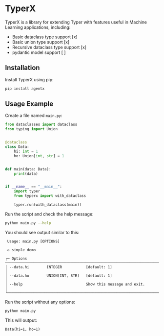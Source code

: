 # TyperX

TyperX is a library for extending Typer with features useful in Machine Learning applications, including:

- Basic dataclass type support \[x\]
- Basic union type support \[x\]
- Recursive dataclass type support \[x\]
- pydantic model support \[ \]

## Installation

Install TyperX using pip:

```bash
pip install agentx
```

## Usage Example

Create a file named `main.py`:

```python
from dataclasses import dataclass
from typing import Union


@dataclass
class Data:
    hi: int = 1
    ho: Union[int, str] = 1


def main(data: Data):
    print(data)


if __name__ == "__main__":
    import typer
    from typerx import with_dataclass

    typer.run(with_dataclass(main))
```

Run the script and check the help message:

```bash
python main.py --help
```

You should see output similar to this:

```
 Usage: main.py [OPTIONS]

 a simple demo

╭─ Options ───────────────────────────────────────────────────────────────────────╮
│ --data.hi        INTEGER           [default: 1]                                 │
│ --data.ho        UNION[INT, STR]   [default: 1]                                 │
│ --help                             Show this message and exit.                  │
╰─────────────────────────────────────────────────────────────────────────────────╯
```

Run the script without any options:

```bash
python main.py
```

This will output:

```
Data(hi=1, ho=1)
```
